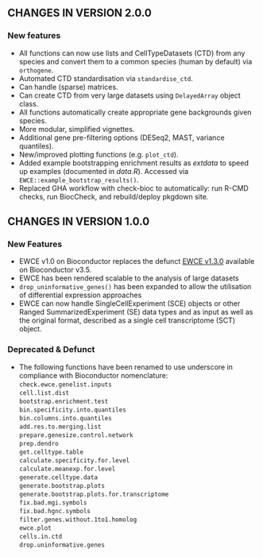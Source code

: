 ## CHANGES IN VERSION 2.0.0

### New features

* All functions can now use lists and CellTypeDatasets (CTD) from any species 
and convert them to a common species (human by default) via `orthogene`.  
* Automated CTD standardisation via `standardise_ctd`.  
* Can handle (sparse) matrices.  
* Can create CTD from very large datasets using `DelayedArray` object class.  
* All functions automatically create appropriate gene backgrounds given species.  
* More modular, simplified vignettes.  
* Additional gene pre-filtering options (DESeq2, MAST, variance quantiles).  
* New/improved plotting functions (e.g. `plot_ctd`).  
* Added example bootstrapping enrichment results as *extdata* to 
speed up examples (documented in *data.R*). 
Accessed via `EWCE::example_bootstrap_results()`.
* Replaced GHA workflow with check-bioc to automatically: run R-CMD checks, 
run BiocCheck, and rebuild/deploy pkgdown site.


## CHANGES IN VERSION 1.0.0

### New Features

*   EWCE v1.0 on Bioconductor replaces the defunct [EWCE v1.3.0](https://bioconductor.riken.jp/packages/3.5/bioc/html/EWCE.html)
available on Bioconductor v3.5.
*   EWCE has been rendered scalable to the analysis of large datasets
*   `drop_uninformative_genes()` has been expanded to allow the utilisation of differential expression approaches 
*   EWCE can now handle SingleCellExperiment (SCE) objects or other Ranged SummarizedExperiment (SE) data types and as input as well as the original format, described as a single cell transcriptome (SCT) object.

### Deprecated & Defunct

*   The following functions have been renamed to use underscore in compliance with Bioconductor nomenclature:
    `check.ewce.genelist.inputs`  
    `cell.list.dist`  
    `bootstrap.enrichment.test`  
    `bin.specificity.into.quantiles`  
    `bin.columns.into.quantiles`  
    `add.res.to.merging.list`  
    `prepare.genesize.control.network`  
    `prep.dendro`  
    `get.celltype.table`  
    `calculate.specificity.for.level`  
    `calculate.meanexp.for.level`  
    `generate.celltype.data`  
    `generate.bootstrap.plots`  
    `generate.bootstrap.plots.for.transcriptome`  
    `fix.bad.mgi.symbols`  
    `fix.bad.hgnc.symbols`  
    `filter.genes.without.1to1.homolog`  
    `ewce.plot`  
    `cells.in.ctd`  
    `drop.uninformative.genes`  
